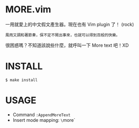 MORE.vim
========
一用就愛上的中文假文產生器。現在也有 Vim plugin 了！ (rock)

    風雨又調和著節奏，保不定不鬧出事來，也就可以得到百般的快樂。

很困惑嗎？不知道該說些什麼，就呼叫一下 More text 吧！XD

INSTALL
=======

    $ make install

USAGE
=====

- Command `:AppendMoreText`
- Insert mode mapping:  `\`more`

